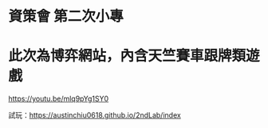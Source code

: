 # 資策會 第二次小專
# 此次為博弈網站，內含天竺賽車跟牌類遊戲

https://youtu.be/mlq9pYg1SY0

試玩：https://austinchiu0618.github.io/2ndLab/index
